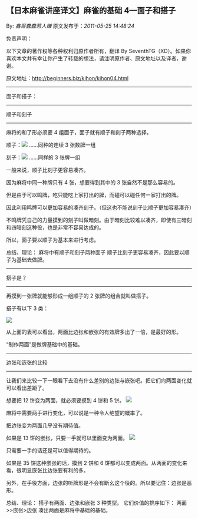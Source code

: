 ## 【日本麻雀讲座译文】麻雀的基础 4—面子和搭子

By: _鑫哥蠢蠢惹人嫌_ 原文发布于：_2011-05-25 14:48:24_

免责声明：

以下文章的著作权等各种权利归原作者所有，翻译 By
SeventhTG（XD）。如果你喜欢本文并有幸让你产生了转载的想法，请注明原作者、原文地址以及译者，谢谢。

原文地址：http://beginners.biz/kihon/kihon04.html

---

面子和搭子：

---

顺子和刻子

---

麻将的和了形必须要 4 组面子，面子就有顺子和刻子两种选择。

顺子：![](http://s11.sinaimg.cn/middle/7f78b76fxa4077cfab65a&690)
……同种的连续 3 张数牌一组

刻子：![](http://s10.sinaimg.cn/middle/7f78b76fxa407802ebeb9&690) ……同样的 3 张牌一组

一般来说，顺子比刻子更容易凑齐。

因为麻将中同一种牌只有 4 张，想要得到其中的 3 张自然不是那么容易的。

但是由于可以鸣牌，吃只能吃上家打出的牌，而碰可以碰任何一家打出的牌。

因此利用鸣牌可以更加容易的凑齐刻子。（但这也不能说刻子比顺子更加容易凑齐）

不鸣牌凭自己的力量摸到的刻子叫做暗刻。由于暗刻比较难以凑齐，即使有三暗刻和四暗刻这种役，也是非常不容易达成的。

所以，面子要以顺子为基本来进行考虑。

总结、理论：
麻将中有顺子和刻子两种面子
顺子比刻子更容易凑齐，因此要以顺子为基础去做牌。

---

搭子是？

---

再摸到一张牌就能够形成一组顺子的 2 张牌的组合就叫做搭子。

搭子有以下 3 类：

![](http://s2.sinaimg.cn/middle/7f78b76fga414040ae781&690)

从上面的表可以看出，两面比边张和嵌张的有效牌多出了一倍，是最好的形。

“制作两面”是做牌基础中的基础。

---

边张和嵌张的比较

---

让我们来比较一下一眼看下去没有什么差别的边张与嵌张吧。把它们向两面变化就可以看出差距了。

想要把 12 饼变为两面，就必须要摸到 4 饼和 5 饼。
![](http://s16.sinaimg.cn/middle/7f78b76fga417be3efc1f&690)

麻将中需要两手进行变化，可以说是一种令人绝望的概率了。

把边张变为两面几乎没有期待值。

如果是 13 饼的嵌张，只要一手就可以里面变为两面。
![](http://s4.sinaimg.cn/middle/7f78b76fga417cedc7c83&690)

只需要一手的话还是可以值得期待的。

如果是 35 饼这种嵌张的话，摸到 2 饼和 6 饼都可以变成两面。从两面的变化来看，很明显嵌张比边张要有利的多。

另外，在手役方面，边张的听牌形是不会有断幺这个役的。所以要记住：边张是恶形。

总结、理论：
搭子有两面、边张和嵌张 3 种类型。
它们价值的排序如下：
两面>>嵌张>边张
凑出两面是麻将中基础的基础。
